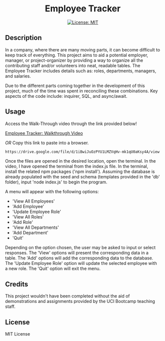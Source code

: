 <div align='center'>

# Employee Tracker

[![License: MIT](https://img.shields.io/badge/License-MIT-yellow.svg)](https://opensource.org/licenses/MIT)

</div>

## Description

In a company, where there are many moving parts, it can become difficult to keep track of everything. This project aims to aid a potential employer, manager, or project-organizer by providing a way to organize all the contributing staff and/or volunteers into neat, readable tables. The Employee Tracker includes details such as: roles, departments, managers, and salaries.

Due to the different parts coming together in the development of this project, much of the time was spent in reconciling these combinations. Key aspects of the code include: inquirer, SQL, and async/await.

## Usage

Access the Walk-Through video through the link provided below!

[Employee Tracker: Walkthrough Video](https://drive.google.com/file/d/1iBwiJuOzPYU1LMZVqHv-mk1qU0aKsy4A/view)

_OR_ Copy this link to paste into a browser.

```md
https://drive.google.com/file/d/1iBwiJuOzPYU1LMZVqHv-mk1qU0aKsy4A/view
```

Once the files are opened in the desired location, open the terminal. In the video, I have opened the terminal from the index.js file. In the terminal, install the related npm packages ('npm install'). Assuming the database is already populated with the seed and schema (templates provided in the 'db' folder), input 'node index.js' to begin the program.

A menu will appear with the following options:

- 'View All Employees'
- 'Add Employee'
- 'Update Employee Role'
- 'View All Roles'
- 'Add Role'
- 'View All Departments'
- 'Add Department'
- 'Quit'

Depending on the option chosen, the user may be asked to input or select responses. The 'View' options will present the corresponding data in a table. The 'Add' options will add the corresponding data to the database. The 'Update Employee Role' option will update the selected employee with a new role. The 'Quit' option will exit the menu.

## Credits

This project wouldn't have been completed without the aid of demonstrations and assignments provided by the UCI Bootcamp teaching staff.

## License

MIT License
